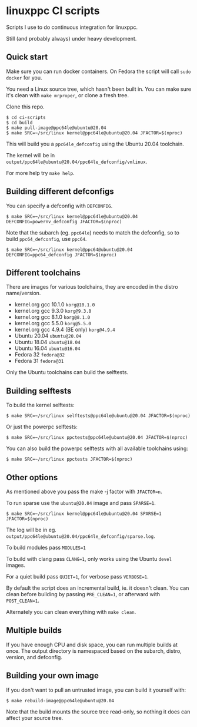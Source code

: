 linuxppc CI scripts
===================

Scripts I use to do continuous integration for linuxppc.

Still (and probably always) under heavy development.

Quick start
-----------

Make sure you can run docker containers.
On Fedora the script will call `sudo docker` for you.

You need a Linux source tree, which hasn't been built in. You can make sure it's
clean with `make mrproper`, or clone a fresh tree.

Clone this repo.

```
$ cd ci-scripts
$ cd build
$ make pull-image@ppc64le@ubuntu@20.04 
$ make SRC=~/src/linux kernel@ppc64le@ubuntu@20.04 JFACTOR=$(nproc)
```

This will build you a `ppc64le_defconfig` using the Ubuntu 20.04 toolchain.

The kernel will be in `output/ppc64le@ubuntu@20.04/ppc64le_defconfig/vmlinux`.

For more help try `make help`.

Building different defconfigs
-----------------------------

You can specify a defconfig with `DEFCONFIG`.

```
$ make SRC=~/src/linux kernel@ppc64le@ubuntu@20.04 DEFCONFIG=powernv_defconfig JFACTOR=$(nproc)
```

Note that the subarch (eg. `ppc64le`) needs to match the defconfig, so to build
`ppc64_defconfig`, use `ppc64`.

```
$ make SRC=~/src/linux kernel@ppc64@ubuntu@20.04 DEFCONFIG=ppc64_defconfig JFACTOR=$(nproc)
```

Different toolchains
--------------------

There are images for various toolchains, they are encoded in the distro name/version.

 - kernel.org gcc 10.1.0 `korg@10.1.0`
 - kernel.org gcc 9.3.0 `korg@9.3.0`
 - kernel.org gcc 8.1.0 `korg@8.1.0`
 - kernel.org gcc 5.5.0 `korg@5.5.0`
 - kernel.org gcc 4.9.4 (BE only) `korg@4.9.4`
 - Ubuntu 20.04 `ubuntu@20.04`
 - Ubuntu 18.04 `ubuntu@18.04`
 - Ubuntu 16.04 `ubuntu@16.04`
 - Fedora 32 `fedora@32`
 - Fedora 31 `fedora@31`
 
Only the Ubuntu toolchains can build the selftests.

Building selftests
------------------

To build the kernel selftests:

```
$ make SRC=~/src/linux selftests@ppc64le@ubuntu@20.04 JFACTOR=$(nproc)
```

Or just the powerpc selftests:

```
$ make SRC=~/src/linux ppctests@ppc64le@ubuntu@20.04 JFACTOR=$(nproc)
```

You can also build the powerpc selftests with all available toolchains using:

```
$ make SRC=~/src/linux ppctests JFACTOR=$(nproc)
```

Other options
-------------

As mentioned above you pass the make -j factor with `JFACTOR=n`.

To run sparse use the `ubuntu@20.04` image and pass `SPARSE=1`.

```
$ make SRC=~/src/linux kernel@ppc64le@ubuntu@20.04 SPARSE=1 JFACTOR=$(nproc)
```

The log will be in eg. `output/ppc64le@ubuntu@20.04/ppc64le_defconfig/sparse.log`.

To build modules pass `MODULES=1`

To build with clang pass `CLANG=1`, only works using the Ubuntu `devel` images.

For a quiet build pass `QUIET=1`, for verbose pass `VERBOSE=1`.

By default the script does an incremental build, ie. it doesn't clean. You can
clean before building by passing `PRE_CLEAN=1`, or afterward with `POST_CLEAN=1`.

Alternately you can clean everything with `make clean`.

Multiple builds
---------------

If you have enough CPU and disk space, you can run multiple builds at once. The
output directory is namespaced based on the subarch, distro, version, and
defconfig.

Building your own image
-----------------------

If you don't want to pull an untrusted image, you can build it yourself with:

```
$ make rebuild-image@ppc64le@ubuntu@20.04
```

Note that the build mounts the source tree read-only, so nothing it does can
affect your source tree.
